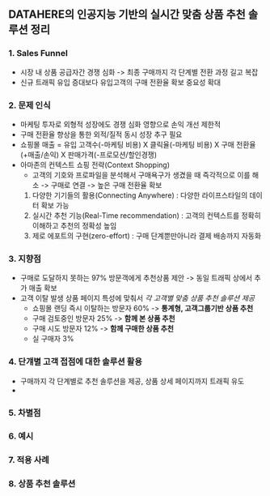 ## DATAHERE의 인공지능 기반의 실시간 맞춤 상품 추천 솔루션 정리
### 1. Sales Funnel
- 시장 내 상품 공급자간 경쟁 심화 -> 최종 구매까지 각 단계별 전환 과정 길고 복잡
- 신규 트래픽 유입 증대보다 유입고객의 구매 전환율 확보 중요성 확대

### 2. 문제 인식
- 마케팅 투자로 외형적 성장에도 경쟁 심화 영향으로 손익 개선 제한적
- 구매 전환율 향상을 통한 외적/질적 동시 성장 추구 필요
- 쇼핑몰 매출 = 유입 고객수(-마케팅 비용) X 클릭율(-마케팅 비용) X 구매 전환율(+매출/손익) X 판매가격(-프로모션/할인경쟁)
- 아마존의 컨텍스트 쇼핑 전략(Context Shopping)
  - 고객의 기호와 프로파일을 분석해서 구매욕구가 생겼을 때 즉각적으로 이를 해소 -> 구매로 연결 -> 높은 구매 전환율 확보
  1. 다양한 기기들의 활용(Connecting Anywhere) : 다양한 라이프스타일의 데이터 확보 가능
  2. 실시간 추천 기능(Real-Time recommendation) : 고객의 컨텍스트를 정확히 이해하고 추천의 정확성 높임
  3. 제로 에포트의 구현(zero-effort) : 구매 단계뿐만아니라 결제 배송까지 자동화

### 3. 지향점
- 구매로 도달하지 못하는 97% 방문객에게 추천상품 제안 -> 동일 트래픽 상에서 추가 매출 확보
- 고객 이탈 발생 상품 페이지 특성에 맞춰서 *각 고객별 맞춤 상품 추천 솔루션 제공*
  - 쇼핑몰 랜딩 즉시 이탈하는 방문자 60% -> **통계형, 고객그룹기반 상품 추천**
  - 구매 검토중인 방문자 25% -> **함께 본 상품 추천**
  - 구매 시도 방문자 12% -> **함께 구매한 상품 추천**
  - 실 구매자 3%

### 4. 단걔별 고객 접점에 대한 솔루션 활용
- 구매까지 각 단계별로 추천 솔루션을 제공, 상품 상세 페이지까지 트래픽 유도
- 

### 5. 차별점


### 6. 예시


### 7. 적용 사례


### 8. 상품 추천 솔루션
